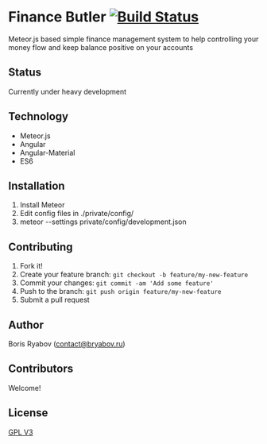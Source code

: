 # Finance Butler [![Build Status](https://travis-ci.org/rvboris/financebutler.svg?branch=develop)](https://travis-ci.org/rvboris/financebutler)

Meteor.js based simple finance management system to help controlling your money flow and keep balance positive on your accounts

## Status

Currently under heavy development

## Technology

 - Meteor.js
 - Angular
 - Angular-Material
 - ES6

## Installation

 1. Install Meteor
 2. Edit config files in ./private/config/
 3. meteor --settings private/config/development.json

## Contributing

1. Fork it!
2. Create your feature branch: `git checkout -b feature/my-new-feature`
3. Commit your changes: `git commit -am 'Add some feature'`
4. Push to the branch: `git push origin feature/my-new-feature`
5. Submit a pull request

## Author

Boris Ryabov (contact@bryabov.ru)

## Contributors

Welcome!

## License

[GPL V3](http://www.gnu.org/licenses/gpl-3.0.en.html)
